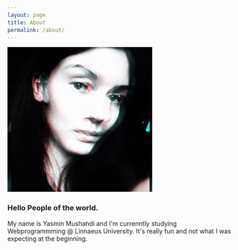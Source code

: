 ```yaml
---
layout: page
title: About
permalink: /about/
---
```


![This is a picture of me](/img/jag.jpg)

### Hello People of the world.


My name is Yasmin Mushahdi and I'm currenntly studying Webprogrammming @ Linnaeus University.
It's really fun and not what I was expecting at the beginning. 

